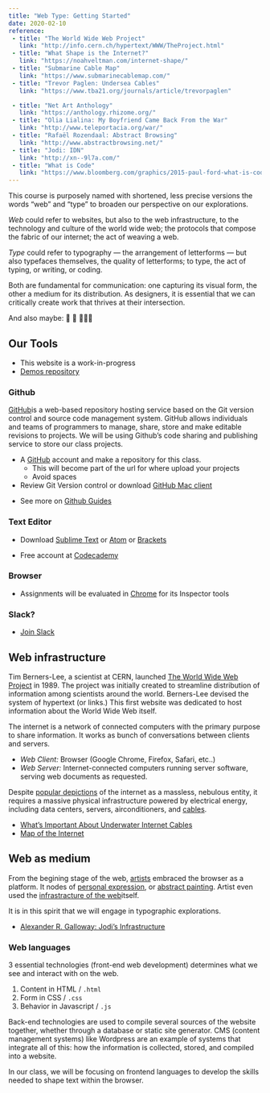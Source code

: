 ```yaml
---
title: "Web Type: Getting Started"
date: 2020-02-10
reference:
 - title: "The World Wide Web Project"
   link: "http://info.cern.ch/hypertext/WWW/TheProject.html"
 - title: "What Shape is the Internet?"
   link: "https://noahveltman.com/internet-shape/"
 - title: "Submarine Cable Map"
   link: "https://www.submarinecablemap.com/"
 - title: "Trevor Paglen: Undersea Cables"
   link: "https://www.tba21.org/journals/article/trevorpaglen"

 - title: "Net Art Anthology"
   link: "https://anthology.rhizome.org/"
 - title: "Olia Lialina: My Boyfriend Came Back From the War"
   link: "http://www.teleportacia.org/war/"
 - title: "Rafaël Rozendaal: Abstract Browsing"
   link: "http://www.abstractbrowsing.net/"
 - title: "Jodi: IDN"
   link: "http://xn--9l7a.com/"
 - title: "What is Code"
   link: "https://www.bloomberg.com/graphics/2015-paul-ford-what-is-code/"
---
```



This course is purposely named with shortened, less precise versions the words “web” and “type” to broaden our perspective on our explorations.

*Web* could refer to websites, but also to the web infrastructure, to the technology and culture of the world wide web; the protocols that compose the fabric of our internet; the act of weaving a web.

*Type* could refer to typography — the arrangement of letterforms — but also typefaces themselves, the quality of letterforms; to type, the act of typing, or writing, or coding.

Both are fundamental for communication: one capturing its visual form, the other a medium for its distribution. As designers, it is essential that we can critically create work that thrives at their intersection.

And also maybe: 🦆 🐸 🐧🦎🦢

## Our Tools

- This website is a work-in-progress
- [Demos repository](https://github.com/risd-web/webtype-demo)

### Github
[GitHub](https://github.com/)is a web-based repository hosting service based on the Git version control and source code management system. GitHub allows individuals and teams of programmers to manage, share, store and make editable revisions to projects. We will be using Github’s code sharing and publishing service to store our class projects. 

* A [GitHub](https://github.com/) account and make a repository for this class.
	- This will become part of the url for where upload your projects
	- Avoid spaces
* Review Git Version control or download [GitHub Mac client](https://desktop.github.com/)
- See more on [Github Guides](https://guides.github.com/)

### Text Editor
* Download [Sublime Text](https://www.sublimetext.com/3) or [Atom](https://atom.io/) or [Brackets](http://brackets.io/)

<!-- * Get the free trial [Glyphs](https://glyphsapp.com/buy) (but don’t start it yet.) If you'd like to purchase it, checkout [student discounts](https://glyphsapp.com/buy/discount). -->
* Free account at [Codecademy](https://www.codecademy.com/)

### Browser
* Assignments will be evaluated in [Chrome](https://www.google.com/chrome/) for its Inspector tools

### Slack?
* [Join Slack](https://join.slack.com/t/webtypeworkspace/shared_invite/enQtOTUxNDc5NzU5MDc5LWE0NzJkZWFmYTNjYTY3YjVmNDE5ZjU0NWU2MjFkNGI3OWE0NzM3YTUyZGM3MjZhMzdiNDA2MDkzZjNmZTcyZDk)


## Web infrastructure

Tim Berners-Lee, a scientist at CERN, launched [The World Wide Web Project](http://info.cern.ch/hypertext/WWW/TheProject.html) in 1989. The project was initially created to streamline distribution of information among scientists around the world. Berners-Lee devised the system of hypertext (or links.) This first website was dedicated to host information about the World Wide Web itself.

The internet is a network of connected computers with the primary purpose to share information. It works as bunch of conversations between clients and servers.
- *Web Client:* Browser (Google Chrome, Firefox, Safari, etc..)
- *Web Server:* Internet-connected computers running server software, serving web documents as requested.  

Despite [popular depictions](https://noahveltman.com/internet-shape/) of the internet as a massless, nebulous entity, it requires a massive physical infrastructure powered by  electrical energy, including data centers, servers, airconditioners, and [cables](https://www.nytimes.com/interactive/2019/03/10/technology/internet-cables-oceans.html).
- [What’s Important About Underwater Internet Cables](https://www.theatlantic.com/technology/archive/2015/11/submarine-cables/414942/)
- [Map of the Internet](https://classic.qz.com/map-of-the-internet/)


## Web as medium

From the begining stage of the web, [artists](https://anthology.rhizome.org/) embraced the browser as a platform. It nodes of [personal expression](https://www.cameronsworld.net/), or [abstract painting](http://www.abstractbrowsing.net/). Artist even used the [infrastracture of the web](http://xn--9l7a.com/)itself. 

It is in this spirit that we will engage in typographic explorations.

- [Alexander R. Galloway: Jodi’s Infrastructure](https://www.e-flux.com/journal/74/59810/jodi-s-infrastructure/)

### Web languages

3 essential technologies (front-end web development) determines what we see and interact with on the web.

1. Content in HTML / `.html`
2. Form in CSS / `.css`
3. Behavior in Javascript / `.js`


Back-end technologies are used to compile several sources of the website together, whether through a database or static site generator. CMS (content management systems) like Wordpress are an example of systems that integrate all of this: how the information is collected, stored, and compiled into a website. 

In our class, we will be focusing on frontend languages to develop the skills needed to shape text within the browser.


